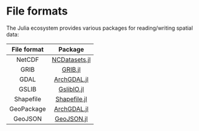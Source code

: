 # File formats

The Julia ecosystem provides various packages for reading/writing spatial data:

| File format | Package |
|:-----------:|:-------:|
| NetCDF      | [NCDatasets.jl](https://github.com/Alexander-Barth/NCDatasets.jl) |
| GRIB        | [GRIB.jl](https://github.com/weech/GRIB.jl) |
| GDAL        | [ArchGDAL.jl](https://github.com/yeesian/ArchGDAL.jl) |
| GSLIB       | [GslibIO.jl](https://github.com/JuliaEarth/GslibIO.jl) |
| Shapefile   | [Shapefile.jl](https://github.com/JuliaGeo/Shapefile.jl) |
| GeoPackage  | [ArchGDAL.jl](https://github.com/yeesian/ArchGDAL.jl) |
| GeoJSON     | [GeoJSON.jl](https://github.com/JuliaGeo/GeoJSON.jl) |

